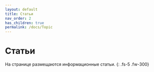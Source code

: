 ```yaml
---
layout: default
title: Статьи
nav_order: 2
has_children: true
permalink: /docs/Topic
---
```

# Статьи
На странице размещаются информационные статьи.
{: .fs-5 .fw-300}
